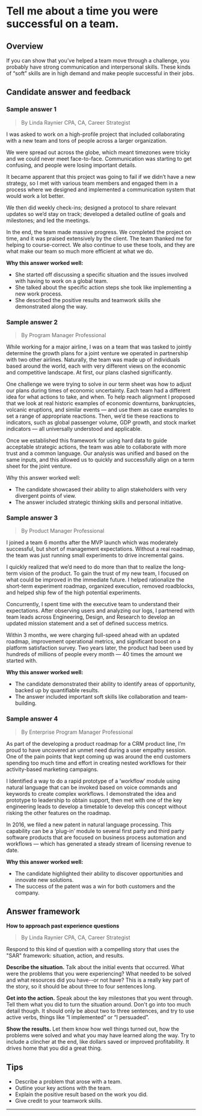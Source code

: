 # Tell me about a time you were successful on a team.

## Overview
If you can show that you’ve helped a team move through a challenge, you probably have strong communication and interpersonal skills. These kinds of “soft” skills are in high demand and make people successful in their jobs.

## Candidate answer and feedback

### Sample answer 1
> By Linda Raynier CPA, CA, Career Strategist

I was asked to work on a high-profile project that included collaborating with a new team and tons of people across a larger organization.

We were spread out across the globe, which meant timezones were tricky and we could never meet face-to-face. Communication was starting to get confusing, and people were losing important details.

It became apparent that this project was going to fail if we didn’t have a new strategy, so I met with various team members and engaged them in a process where we designed and implemented a communication system that would work a lot better.

We then did weekly check-ins; designed a protocol to share relevant updates so we’d stay on track; developed a detailed outline of goals and milestones; and led the meetings.

In the end, the team made massive progress. We completed the project on time, and it was praised extensively by the client. The team thanked me for helping to course-correct. We also continue to use these tools, and they are what make our team so much more efficient at what we do.

**Why this answer worked well:**

* She started off discussing a specific situation and the issues involved with having to work on a global team.
* She talked about the specific action steps she took like implementing a new work process.
* She described the positive results and teamwork skills she demonstrated along the way.

### Sample answer 2
> By Program Manager Professional

While working for a major airline, I was on a team that was tasked to jointly determine the growth plans for a joint venture we operated in partnership with two other airlines. Naturally, the team was made up of individuals based around the world, each with very different views on the economic and competitive landscape. At first, our plans clashed significantly.

One challenge we were trying to solve in our term sheet was how to adjust our plans during times of economic uncertainty. Each team had a different idea for what actions to take, and when. To help reach alignment I proposed that we look at real historic examples of economic downturns, bankruptcies, volcanic eruptions, and similar events — and use them as case examples to set a range of appropriate reactions. Then, we’d tie these reactions to indicators, such as global passenger volume, GDP growth, and stock market indicators — all universally understood and applicable.

Once we established this framework for using hard data to guide acceptable strategic actions, the team was able to collaborate with more trust and a common language. Our analysis was unified and based on the same inputs, and this allowed us to quickly and successfully align on a term sheet for the joint venture.

Why this answer worked well:

* The candidate showcased their ability to align stakeholders with very divergent points of view.
* The answer included strategic thinking skills and personal initiative.

### Sample answer 3
> By Product Manager Professional

I joined a team 6 months after the MVP launch which was moderately successful, but short of management expectations. Without a real roadmap, the team was just running small experiments to drive incremental gains.

I quickly realized that we’d need to do more than that to realize the long-term vision of the product. To gain the trust of my new team, I focused on what could be improved in the immediate future. I helped rationalize the short-term experiment roadmap, organized execution, removed roadblocks, and helped ship few of the high potential experiments.

Concurrently, I spent time with the executive team to understand their expectations. After observing users and analyzing our logs, I partnered with team leads across Engineering, Design, and Research to develop an updated mission statement and a set of defined success metrics.

Within 3 months, we were charging full-speed ahead with an updated roadmap, improvement operational metrics, and significant boost on a platform satisfaction survey. Two years later, the product had been used by hundreds of millions of people every month — 40 times the amount we started with.

**Why this answer worked well:**

* The candidate demonstrated their ability to identify areas of opportunity, backed up by quantifiable results.
* The answer included important soft skills like collaboration and team-building.

### Sample answer 4
> By Enterprise Program Manager Professional

As part of the developing a product roadmap for a CRM product line, I’m proud to have uncovered an unmet need during a user empathy session. One of the pain points that kept coming up was around the end customers spending too much time and effort in creating nested workflows for their activity-based marketing campaigns.

I Identified a way to do a rapid prototype of a ‘workflow’ module using natural language that can be invoked based on voice commands and keywords to create complex workflows. I demonstrated the idea and prototype to leadership to obtain support, then met with one of the key engineering leads to develop a timetable to develop this concept without risking the other features on the roadmap.

In 2016, we filed a new patent in natural language processing. This capability can be a ‘plug-in’ module to several first party and third party software products that are focused on business process automation and workflows — which has generated a steady stream of licensing revenue to date.

**Why this answer worked well:**

* The candidate highlighted their ability to discover opportunities and innovate new solutions.
* The success of the patent was a win for both customers and the company.

## Answer framework

**How to approach past experience questions**

> By Linda Raynier CPA, CA, Career Strategist

Respond to this kind of question with a compelling story that uses the "SAR" framework: situation, action, and results.

**Describe the situation.** Talk about the initial events that occurred. What were the problems that you were experiencing? What needed to be solved and what resources did you have--or not have? This is a really key part of the story, so it should be about three to four sentences long.

**Get into the action.** Speak about the key milestones that you went through. Tell them what you did to turn the situation around. Don't go into too much detail though. It should only be about two to three sentences, and try to use active verbs, things like “I implemented” or “I persuaded”.

**Show the results.** Let them know how well things turned out, how the problems were solved and what you may have learned along the way. Try to include a clincher at the end, like dollars saved or improved profitability. It drives home that you did a great thing.

## Tips

* Describe a problem that arose with a team.
* Outline your key actions with the team.
* Explain the positive result based on the work you did.
* Give credit to your teamwork skills.

---